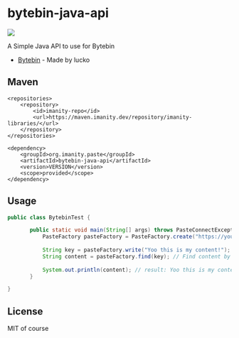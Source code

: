 # bytebin-java-api
![](https://img.shields.io/nexus/imanity-libraries/org.imanity.paste/bytebin-java-api?label=bytebin-java-api&server=https%3A%2F%2Fmaven.imanity.dev&style=flat-square)

A Simple Java API to use for Bytebin

* [Bytebin](https://github.com/lucko/bytebin) - Made by lucko

## Maven
```
<repositories>
    <repository>
        <id>imanity-repo</id>
        <url>https://maven.imanity.dev/repository/imanity-libraries/</url>
    </repository>
</repositories>

<dependency>
    <groupId>org.imanity.paste</groupId>
    <artifactId>bytebin-java-api</artifactId>
    <version>VERSION</version>
    <scope>provided</scope>
</dependency>
```

## Usage
```java
public class BytebinTest {

       public static void main(String[] args) throws PasteConnectException {
           PasteFactory pasteFactory = PasteFactory.create("https://your.bytebin.link"); // Create Factory based on your bytebin server
           
           String key = pasteFactory.write("Yoo this is my content!"); // Write content to your bytebin
           String content = pasteFactory.find(key); // Find content by key from your bytebin
           
           System.out.println(content); // result: Yoo this is my content!
       }

}
```

## License
MIT of course